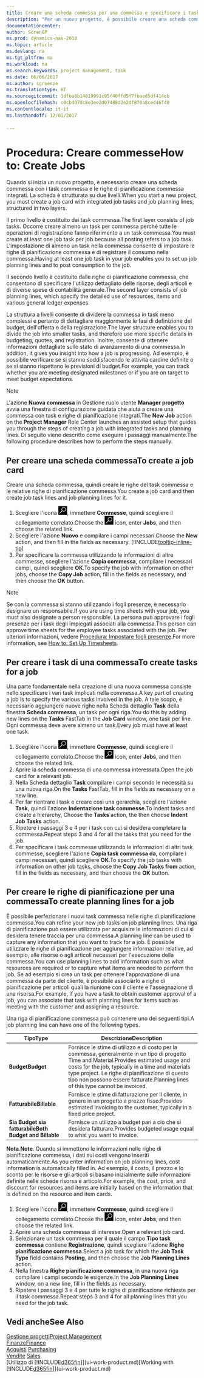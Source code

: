 ```yaml
---
title: Creare una scheda commessa per una commessa e specificare i task
description: "Per un nuovo progetto, è possibile creare una scheda commessa contenente i task commesse e le righe pianificazione, per semplificare la gestione dell'avanzamento e del budget."
documentationcenter: 
author: SorenGP
ms.prod: dynamics-nav-2018
ms.topic: article
ms.devlang: na
ms.tgt_pltfrm: na
ms.workload: na
ms.search.keywords: project management, task
ms.date: 06/06/2017
ms.author: sgroespe
ms.translationtype: HT
ms.sourcegitcommit: 1dfba8b14019991c95f40ffd5f7fbaed5df414eb
ms.openlocfilehash: c0cb407dc8e3ee2d07488d2e2df870a8ced46f40
ms.contentlocale: it-it
ms.lasthandoff: 12/01/2017

---
```

# <a name="how-to-create-jobs"></a><span data-ttu-id="3209d-103">Procedura: Creare commesse</span><span class="sxs-lookup"><span data-stu-id="3209d-103">How to: Create Jobs</span></span>
<span data-ttu-id="3209d-104">Quando si inizia un nuovo progetto, è necessario creare una scheda commessa con i task commessa e le righe di pianificazione commessa integrati. La scheda è strutturata su due livelli.</span><span class="sxs-lookup"><span data-stu-id="3209d-104">When you start a new project, you must create a job card with integrated job tasks and job planning lines, structured in two layers.</span></span>  

<span data-ttu-id="3209d-105">Il primo livello è costituito dai task commessa.</span><span class="sxs-lookup"><span data-stu-id="3209d-105">The first layer consists of job tasks.</span></span> <span data-ttu-id="3209d-106">Occorre creare almeno un task per commessa perché tutte le operazioni di registrazione fanno riferimento a un task commessa.</span><span class="sxs-lookup"><span data-stu-id="3209d-106">You must create at least one job task per job because all posting refers to a job task.</span></span> <span data-ttu-id="3209d-107">L'impostazione di almeno un task nella commessa consente di impostare le righe di pianificazione commessa e di registrare il consumo nella commessa.</span><span class="sxs-lookup"><span data-stu-id="3209d-107">Having at least one job task in your job enables you to set up job planning lines and to post consumption to the job.</span></span>

<span data-ttu-id="3209d-108">Il secondo livello è costituito dalle righe di pianificazione commessa, che consentono di specificare l'utilizzo dettagliato delle risorse, degli articoli e di diverse spese di contabilità generale.</span><span class="sxs-lookup"><span data-stu-id="3209d-108">The second layer consists of job planning lines, which specify the detailed use of resources, items and various general ledger expenses.</span></span>

<span data-ttu-id="3209d-109">La struttura a livelli consente di dividere la commessa in task meno complessi e pertanto di dettagliare maggiormente le fasi di definizione del budget, dell'offerta e della registrazione.</span><span class="sxs-lookup"><span data-stu-id="3209d-109">The layer structure enables you to divide the job into smaller tasks, and therefore use more specific details in budgeting, quotes, and registration.</span></span> <span data-ttu-id="3209d-110">Inoltre, consente di ottenere informazioni dettagliate sullo stato di avanzamento di una commessa.</span><span class="sxs-lookup"><span data-stu-id="3209d-110">In addition, it gives you insight into how a job is progressing.</span></span> <span data-ttu-id="3209d-111">Ad esempio, è possibile verificare se si stanno soddisfacendo le attività cardine definite o se si stanno rispettano le previsioni di budget.</span><span class="sxs-lookup"><span data-stu-id="3209d-111">For example, you can track whether you are meeting designated milestones or if you are on target to meet budget expectations.</span></span>

> [!NOTE]  
>   <span data-ttu-id="3209d-112">L'azione **Nuova commessa** in Gestione ruolo utente **Manager progetto** avvia una finestra di configurazione guidata che aiuta a creare una commessa con task e righe di pianificazione integrati.</span><span class="sxs-lookup"><span data-stu-id="3209d-112">The **New Job** action on the **Project Manager** Role Center launches an assisted setup that guides you through the steps of creating a job with integrated tasks and planning lines.</span></span> <span data-ttu-id="3209d-113">Di seguito viene descritto come eseguire i passaggi manualmente.</span><span class="sxs-lookup"><span data-stu-id="3209d-113">The following procedure describes how to perform the steps manually.</span></span>

## <a name="to-create-a-job-card"></a><span data-ttu-id="3209d-114">Per creare una scheda commessa</span><span class="sxs-lookup"><span data-stu-id="3209d-114">To create a job card</span></span>
<span data-ttu-id="3209d-115">Creare una scheda commessa, quindi creare le righe del task commessa e le relative righe di pianificazione commessa.</span><span class="sxs-lookup"><span data-stu-id="3209d-115">You create a job card and then create job task lines and job planning lines for it.</span></span>

1. <span data-ttu-id="3209d-116">Scegliere l'icona ![Cerca pagina o report](media/ui-search/search_small.png "icona Cerca pagina o report"), immettere **Commesse**, quindi scegliere il collegamento correlato.</span><span class="sxs-lookup"><span data-stu-id="3209d-116">Choose the ![Search for Page or Report](media/ui-search/search_small.png "Search for Page or Report icon") icon, enter **Jobs**, and then choose the related link.</span></span>  
2. <span data-ttu-id="3209d-117">Scegliere l'azione **Nuovo** e compilare i campi necessari.</span><span class="sxs-lookup"><span data-stu-id="3209d-117">Choose the **New** action, and then fill in the fields as necessary.</span></span> [!INCLUDE[tooltip-inline-tip](includes/tooltip-inline-tip_md.md)]
3. <span data-ttu-id="3209d-118">Per specificare la commessa utilizzando le informazioni di altre commesse, scegliere l'azione **Copia commessa**, compilare i necessari campi, quindi scegliere **OK**.</span><span class="sxs-lookup"><span data-stu-id="3209d-118">To specify the job with information on other jobs, choose the **Copy Job** action, fill in the fields as necessary, and then choose the **OK** button.</span></span>

> [!NOTE]  
>   <span data-ttu-id="3209d-119">Se con la commessa si stanno utilizzando i fogli presenze, è necessario designare un responsabile.</span><span class="sxs-lookup"><span data-stu-id="3209d-119">If you are using time sheets with your job, you must also designate a person responsible.</span></span> <span data-ttu-id="3209d-120">La persona può approvare i fogli presenze per i task degli impiegati associati alla commessa.</span><span class="sxs-lookup"><span data-stu-id="3209d-120">This person can approve time sheets for the employee tasks associated with the job.</span></span> <span data-ttu-id="3209d-121">Per ulteriori informazioni, vedere [Procedura: Impostare fogli presenze](projects-how-setup-time-sheets.md).</span><span class="sxs-lookup"><span data-stu-id="3209d-121">For more information, see [How to: Set Up Timesheets](projects-how-setup-time-sheets.md).</span></span>

## <a name="to-create-tasks-for-a-job"></a><span data-ttu-id="3209d-122">Per creare i task di una commessa</span><span class="sxs-lookup"><span data-stu-id="3209d-122">To create tasks for a job</span></span>
<span data-ttu-id="3209d-123">Una parte fondamentale nella creazione di una nuova commessa consiste nello specificare i vari task implicati nella commessa.</span><span class="sxs-lookup"><span data-stu-id="3209d-123">A key part of creating a job is to specify the various tasks involved in the job.</span></span> <span data-ttu-id="3209d-124">A tale scopo, è necessario aggiungere nuove righe nella Scheda dettaglio **Task** della finestra **Scheda commessa**, un task per ogni riga.</span><span class="sxs-lookup"><span data-stu-id="3209d-124">You do this by adding new lines on the **Tasks** FastTab in the **Job Card** window, one task per line.</span></span> <span data-ttu-id="3209d-125">Ogni commessa deve avere almeno un task.</span><span class="sxs-lookup"><span data-stu-id="3209d-125">Every job must have at least one task.</span></span>

1. <span data-ttu-id="3209d-126">Scegliere l'icona ![Cerca pagina o report](media/ui-search/search_small.png "icona Cerca pagina o report"), immettere **Commesse**, quindi scegliere il collegamento correlato.</span><span class="sxs-lookup"><span data-stu-id="3209d-126">Choose the ![Search for Page or Report](media/ui-search/search_small.png "Search for Page or Report icon") icon, enter **Jobs**, and then choose the related link.</span></span>
2. <span data-ttu-id="3209d-127">Aprire la scheda commessa di una commessa interessata.</span><span class="sxs-lookup"><span data-stu-id="3209d-127">Open the job card for a relevant job.</span></span>
3. <span data-ttu-id="3209d-128">Nella Scheda dettaglio **Task** compilare i campi secondo le necessità su una nuova riga.</span><span class="sxs-lookup"><span data-stu-id="3209d-128">On the **Tasks** FastTab, fill in the fields as necessary on a new line.</span></span>
4. <span data-ttu-id="3209d-129">Per far rientrare i task e creare così una gerarchia, scegliere l'azione **Task**, quindi l'azione **Indentazione task commesse**.</span><span class="sxs-lookup"><span data-stu-id="3209d-129">To indent tasks and create a hierarchy, Choose the **Tasks** action, the then choose **Indent Job Tasks** action.</span></span>
5. <span data-ttu-id="3209d-130">Ripetere i passaggi 3 e 4 per i task con cui si desidera completare la commessa.</span><span class="sxs-lookup"><span data-stu-id="3209d-130">Repeat steps 3 and 4 for all the tasks that you need for the job.</span></span>
6. <span data-ttu-id="3209d-131">Per specificare i task commesse utilizzando le informazioni di altri task commesse, scegliere l'azione **Copia task commessa da**, compilare i campi necessari, quindi scegliere **OK**.</span><span class="sxs-lookup"><span data-stu-id="3209d-131">To specify the job tasks with information on other job tasks, choose the **Copy Job Tasks from** action, fill in the fields as necessary, and then choose the **OK** button.</span></span>

## <a name="to-create-planning-lines-for-a-job"></a><span data-ttu-id="3209d-132">Per creare le righe di pianificazione per una commessa</span><span class="sxs-lookup"><span data-stu-id="3209d-132">To create planning lines for a job</span></span>
<span data-ttu-id="3209d-133">È possibile perfezionare i nuovi task commessa nelle righe di pianificazione commessa.</span><span class="sxs-lookup"><span data-stu-id="3209d-133">You can refine your new job tasks on job planning lines.</span></span> <span data-ttu-id="3209d-134">Una riga di pianificazione può essere utilizzata per acquisire le informazioni di cui si desidera tenere traccia per una commessa.</span><span class="sxs-lookup"><span data-stu-id="3209d-134">A planning line can be used to capture any information that you want to track for a job.</span></span> <span data-ttu-id="3209d-135">È possibile utilizzare le righe di pianificazione per aggiungere informazioni relative, ad esempio, alle risorse o agli articoli necessari per l'esecuzione della commessa.</span><span class="sxs-lookup"><span data-stu-id="3209d-135">You can use planning lines to add information such as what resources are required or to capture what items are needed to perform the job.</span></span> <span data-ttu-id="3209d-136">Se ad esempio si crea un task per ottenere l'approvazione di una commessa da parte del cliente, è possibile associarlo a righe di pianificazione per articoli quali la riunione con il cliente e l'assegnazione di una risorsa.</span><span class="sxs-lookup"><span data-stu-id="3209d-136">For example, if you have a task to obtain customer approval of a job, you can associate that task with planning lines for items such as meeting with the customer and assigning a resource.</span></span>  

<span data-ttu-id="3209d-137">Una riga di pianificazione commessa può contenere uno dei seguenti tipi.</span><span class="sxs-lookup"><span data-stu-id="3209d-137">A job planning line can have one of the following types.</span></span>  

| <span data-ttu-id="3209d-138">Tipo</span><span class="sxs-lookup"><span data-stu-id="3209d-138">Type</span></span> | <span data-ttu-id="3209d-139">Descrizione</span><span class="sxs-lookup"><span data-stu-id="3209d-139">Description</span></span> |
| --- | --- |
| <span data-ttu-id="3209d-140">**Budget**</span><span class="sxs-lookup"><span data-stu-id="3209d-140">**Budget**</span></span> |<span data-ttu-id="3209d-141">Fornisce le stime di utilizzo e di costo per la commessa, generalmente in un tipo di progetto Time and Material.</span><span class="sxs-lookup"><span data-stu-id="3209d-141">Provides estimated usage and costs for the job, typically in a time and materials type project.</span></span> <span data-ttu-id="3209d-142">Le righe di pianificazione di questo tipo non possono essere fatturate.</span><span class="sxs-lookup"><span data-stu-id="3209d-142">Planning lines of this type cannot be invoiced.</span></span> |
| <span data-ttu-id="3209d-143">**Fatturabile**</span><span class="sxs-lookup"><span data-stu-id="3209d-143">**Billable**</span></span> |<span data-ttu-id="3209d-144">Fornisce le stime di fatturazione per il cliente, in genere in un progetto a prezzo fisso.</span><span class="sxs-lookup"><span data-stu-id="3209d-144">Provides estimated invoicing to the customer, typically in a fixed price project.</span></span> |
| <span data-ttu-id="3209d-145">**Sia Budget sia fatturabile**</span><span class="sxs-lookup"><span data-stu-id="3209d-145">**Both Budget and Billable**</span></span> |<span data-ttu-id="3209d-146">Fornisce un utilizzo a budget pari a ciò che si desidera fatturare.</span><span class="sxs-lookup"><span data-stu-id="3209d-146">Provides budgeted usage equal to what you want to invoice.</span></span> |

<span data-ttu-id="3209d-147">**Nota**.</span><span class="sxs-lookup"><span data-stu-id="3209d-147">**Note**.</span></span> <span data-ttu-id="3209d-148">Quando si immettono le informazioni nelle righe di pianificazione commessa, i dati sui costi vengono inseriti automaticamente.</span><span class="sxs-lookup"><span data-stu-id="3209d-148">As you enter information on job planning lines, cost information is automatically filled in.</span></span> <span data-ttu-id="3209d-149">Ad esempio, il costo, il prezzo e lo sconto per le risorse e gli articoli si basano inizialmente sulle informazioni definite nelle schede risorsa e articolo.</span><span class="sxs-lookup"><span data-stu-id="3209d-149">For example, the cost, price, and discount for resources and items are initially based on the information that is defined on the resource and item cards.</span></span>

1. <span data-ttu-id="3209d-150">Scegliere l'icona ![Cerca pagina o report](media/ui-search/search_small.png "icona Cerca pagina o report"), immettere **Commesse**, quindi scegliere il collegamento correlato.</span><span class="sxs-lookup"><span data-stu-id="3209d-150">Choose the ![Search for Page or Report](media/ui-search/search_small.png "Search for Page or Report icon") icon, enter **Jobs**, and then choose the related link.</span></span>
2. <span data-ttu-id="3209d-151">Aprire una scheda commessa di interesse.</span><span class="sxs-lookup"><span data-stu-id="3209d-151">Open a relevant job card.</span></span>
3. <span data-ttu-id="3209d-152">Selezionare un task commessa per il quale il campo **Tipo task commessa** contiene **Registrazione**, quindi scegliere l'azione **Righe pianificazione commessa**.</span><span class="sxs-lookup"><span data-stu-id="3209d-152">Select a job task for which the **Job Task Type** field contains **Posting**, and then choose the **Job Planning Lines** action.</span></span>  
4. <span data-ttu-id="3209d-153">Nella finestra **Righe pianificazione commessa**, in una nuova riga compilare i campi secondo le esigenze.</span><span class="sxs-lookup"><span data-stu-id="3209d-153">In the **Job Planning Lines** window, on a new line, fill in the fields as necessary.</span></span>
5. <span data-ttu-id="3209d-154">Ripetere i passaggi 3 e 4 per tutte le righe di pianificazione richieste per il task commessa.</span><span class="sxs-lookup"><span data-stu-id="3209d-154">Repeat steps 3 and 4 for all planning lines that you need for the job task.</span></span>

## <a name="see-also"></a><span data-ttu-id="3209d-155">Vedi anche</span><span class="sxs-lookup"><span data-stu-id="3209d-155">See Also</span></span>
[<span data-ttu-id="3209d-156">Gestione progetti</span><span class="sxs-lookup"><span data-stu-id="3209d-156">Project Management</span></span>](projects-manage-projects.md)  
[<span data-ttu-id="3209d-157">Finanze</span><span class="sxs-lookup"><span data-stu-id="3209d-157">Finance</span></span>](finance.md)  
<span data-ttu-id="3209d-158">[Acquisti](purchasing-manage-purchasing.md)       </span><span class="sxs-lookup"><span data-stu-id="3209d-158">[Purchasing](purchasing-manage-purchasing.md)       </span></span>  
<span data-ttu-id="3209d-159">[Vendite](sales-manage-sales.md)    </span><span class="sxs-lookup"><span data-stu-id="3209d-159">[Sales](sales-manage-sales.md)    </span></span>  
<span data-ttu-id="3209d-160">[Utilizzo di [!INCLUDE[d365fin](includes/d365fin_md.md)]](ui-work-product.md)</span><span class="sxs-lookup"><span data-stu-id="3209d-160">[Working with [!INCLUDE[d365fin](includes/d365fin_md.md)]](ui-work-product.md)</span></span>  

